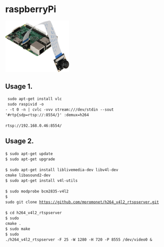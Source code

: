 # raspberryPi
<img src="/RPI_Camera.png" width="40%" height="40%"></br>

## Usage 1.
<code> sudo apt-get install vlc </code></br>
<code> sudo raspivid -o - -t 0 -n | cvlc -vvv stream:///dev/stdin --sout '#rtp{sdp=rtsp://:8554/}' :demux=h264 </code></br>
<code> rtsp://192.168.0.46:8554/ </code></br>


## Usage 2.
<code>$ sudo apt-get update </code></br>
<code>$ sudo apt-get upgrade </code></br>
<code>$ sudo apt-get install liblivemedia-dev libv4l-dev cmake libasound2-dev </code></br>
<code>$ sudo apt-get install v4l-utils </code></br>
<code>$ sudo modprobe bcm2835-v4l2 </code></br>
<code>$ sudo git clone https://github.com/mpromonet/h264_v4l2_rtspserver.git </code></br>
<code>$ cd h264_v4l2_rtspserver </code></br>
<code>$ sudo cmake . </code></br>
<code>$ sudo make </code></br>
<code>$  sudo ./h264_v4l2_rtspserver -F 25 -W 1280 -H 720 -P 8555 /dev/video0 & </code></br>
